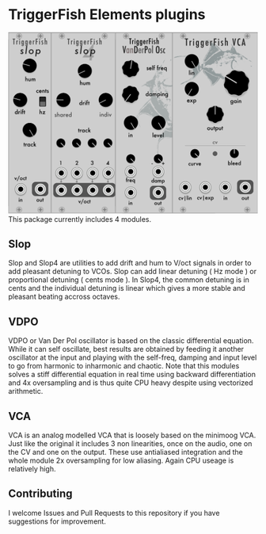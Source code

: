 
# TriggerFish Elements plugins

![Modules](doc/modules.png)
This package currently includes 4 modules.

Slop
----
Slop and Slop4 are utilities to add drift and hum to V/oct signals in order to add pleasant detuning to VCOs.
Slop can add linear detuning ( Hz mode ) or proportional detuning ( cents mode ).
In Slop4, the common detuning is in cents and the individual detuning is linear which gives a more stable and pleasant beating accross octaves.

VDPO
----
VDPO or Van Der Pol oscillator is based on the classic differential equation.
While it can self oscillate, best results are obtained by feeding it another oscillator at the input and playing with the self-freq, damping and input level to go from harmonic to inharmonic and chaotic.
Note that this modules solves a stiff differential equation in real time using backward differentiation and 4x oversampling and is thus quite CPU heavy despite using vectorized arithmetic.

VCA
---
VCA is an analog modelled VCA that is loosely based on the minimoog VCA.
Just like the original it includes 3 non linearities, once on the audio, one on the CV and one on the output.
These use antialiased integration and the whole module 2x oversampling for low aliasing. Again CPU useage is relatively high.



## Contributing

I welcome Issues and Pull Requests to this repository if you have suggestions for improvement.

